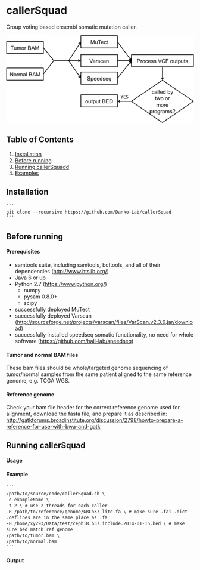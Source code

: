 # callerSquad
Group voting based ensembl somatic mutation caller.

![callerSquad workflow](etc/callerSquadWorkflow.png)

## Table of Contents
1. [Installation](#installation)
2. [Before running](#preparation)
3. [Running callerSquadd](#usage)
4. [Examples](#examples)

## Installation
	```
	git clone --recursive https://github.com/Danko-Lab/callerSquad
	```
## Before running
#### Prerequisites
* samtools suite, including samtools, bcftools, and all of their dependencies (http://www.htslib.org/)
* Java 6 or up
* Python 2.7 (https://www.python.org/)
	* numpy
	* pysam 0.8.0+
	* scipy
* successfully deployed MuTect
* successfully deployed Varscan (http://sourceforge.net/projects/varscan/files/VarScan.v2.3.9.jar/download)
* successfully installed speedseq somatic functionality, no need for whole software (https://github.com/hall-lab/speedseq)

#### Tumor and normal BAM files
These bam files should be whole/targeted genome sequencing of tumor/normal samples from the same patient aligned to the same reference genome, e.g. TCGA WGS.

#### Reference genome
Check your bam file header for the correct reference genome used for alignment, download the fasta file, and prepare it as described in: http://gatkforums.broadinstitute.org/discussion/2798/howto-prepare-a-reference-for-use-with-bwa-and-gatk

## Running callerSquad
#### Usage

#### Example
	```
	/path/to/source/code/callerSquad.sh \
	-o exampleName \
	-t 2 \ # use 2 threads for each caller
	-R /path/to/reference/genome/GRCh37-lite.fa \ # make sure .fai .dict .deflines are in the same place as .fa
	-B /home/xy293/Data/test/ceph18.b37.include.2014-01-15.bed \ # make sure bed match ref genome
	/path/to/tumor.bam \
	/path/to/normal.bam
	```

#### Output
